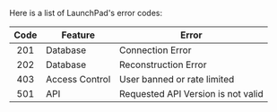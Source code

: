 Here is a list of LaunchPad's error codes:

 Code | Feature        | Error |
:----:| -------------- | ----- |
 201  | Database       | Connection Error |
 202  | Database       | Reconstruction Error |
 403  | Access Control | User banned or rate limited |
 501  | API            | Requested API Version is not valid |